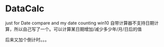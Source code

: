 # DataCalc
just for Date compare and my date counting
win10 自带计算器不支持日期计算，所以自己写了一个。可以计算某日期增加/减少多少年/月/日后的值

后来又加个倒计时。。。
